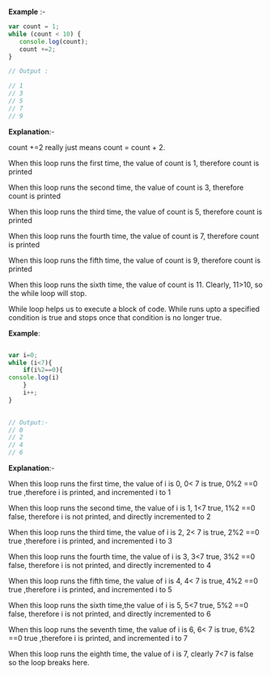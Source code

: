 **Example** :-

```javascript
var count = 1;
while (count < 10) {
   console.log(count);
   count +=2;
}

// Output :

// 1
// 3
// 5
// 7
// 9

```

**Explanation**:-

count +=2 really just means count = count + 2.

When this loop runs the first time, the value of count is 1, therefore count is printed

When this loop runs the second time, the value of count is 3, therefore count is printed

When this loop runs the third time, the value of count is 5, therefore count is printed

When this loop runs the fourth time, the value of count is 7, therefore count is printed

When this loop runs the fifth time, the value of count is 9, therefore count is printed

When this loop runs the sixth time, the value of count is 11. Clearly, 11>10, so the while loop will stop.

While loop helps us to execute a block of code. While runs upto a specified condition is true and stops once that condition is no longer true.


**Example**:

```javascript

var i=0;
while (i<7){
    if(i%2==0){
console.log(i)
    }
    i++;
}
 

// Output:-
// 0
// 2
// 4
// 6

```


**Explanation**:-

When this loop runs the first time, the value of i is 0, 0< 7 is true, 0%2 ==0 true ,therefore i is printed, and incremented i to 1

When this loop runs the second time, the value of i is 1, 1<7 true, 1%2 ==0 false, therefore i is not printed, and directly incremented to 2

When this loop runs the third time, the value of i is 2, 2< 7 is true, 2%2 ==0 true ,therefore i is printed, and incremented i to 3

When this loop runs the fourth time, the value of i is 3, 3<7 true, 3%2 ==0 false, therefore i is not printed, and directly incremented to 4

When this loop runs the fifth time, the value of i is 4, 4< 7 is true, 4%2 ==0 true ,therefore i is printed, and incremented i to 5

When this loop runs the sixth time,the value of i is 5, 5<7 true, 5%2 ==0 false, therefore i is not printed, and directly incremented to 6

When this loop runs the seventh time, the value of i is 6, 6< 7 is true, 6%2 ==0 true ,therefore i is printed, and incremented i to 7

When this loop runs the eighth time, the value of i is 7, clearly 7<7 is false so the loop breaks here.
